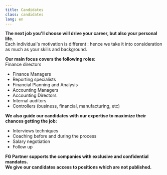 ```yaml
---
title: Candidates
class: candidates
lang: en
---
```

**The next job you'll choose will drive your career, but also your personal life.**<br/>
Each individual's motivation is different : hence we take it into consideration as much as your skills and background.

**Our main focus covers the following roles:**<br/>
Finance directors
- Finance Managers
- Reporting specialists
- Financial Planning and Analysis
- Accounting Managers
- Accounting Directors
- Internal auditors
- Controllers (business, financial, manufacturing, etc)


**We also guide our candidates with our expertise to maximize their chances getting the job:**<br/>
- Interviews techniques
- Coaching before and during the process
- Salary negotiation
- Follow up

**FG Partner supports the companies with exclusive and confidential mandates.**<br/>
**We give our candidates access to positions which are not published.**
